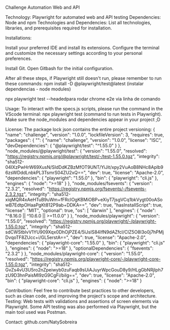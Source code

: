 Challenge Automation Web and API

Technology: Playwright for automated web and API testing
Dependencies: Node and npm
Technologies and Dependencies: List all technologies, libraries, and prerequisites required for installation.

Installations:

Install your preferred IDE and install its extensions.
Configure the terminal and customize the necessary settings according to your personal preferences.

Install Git.
Open Gitbash for the initial configuration.

After all these steps, if Playwright still doesn't run, please remember to run these commands:
npm install -D @playwright/test@latest
(instalar dependencias - node modules)

npx playwright test --headedpara rodar chrome e2e via linha de comando


Usage: To interact with the specs.js scripts, please run the command in the VScode terminal: npx playwright test (command to run tests in Playwright).
Make sure the node_modules and dependencies appear in your project ;D

License: The package lock json contains the entire project versioning:
{
  "name": "challenge",
  "version": "1.0.0",
  "lockfileVersion": 3,
  "requires": true,
  "packages": {
    "": {
      "name": "challenge",
      "version": "1.0.0",
      "license": "ISC",
      "devDependencies": {
        "@playwright/test": "^1.55.0"
      }
    },
    "node_modules/@playwright/test": {
      "version": "1.55.0",
      "resolved": "https://registry.npmjs.org/@playwright/test/-/test-1.55.0.tgz",
      "integrity": "sha512-04IXzPwHrW69XusN/SIdDdKZBzMfOT9UNT/YiJit/xpy2VuAoB8NHc8Aplb96zsWDddLnbkPL3TsmrS04ZU2xQ==",
      "dev": true,
      "license": "Apache-2.0",
      "dependencies": {
        "playwright": "1.55.0"
      },
      "bin": {
        "playwright": "cli.js"
      },
      "engines": {
        "node": ">=18"
      }
    },
    "node_modules/fsevents": {
      "version": "2.3.2",
      "resolved": "https://registry.npmjs.org/fsevents/-/fsevents-2.3.2.tgz",
      "integrity": "sha512-xiqMQR4xAeHTuB9uWm+fFRcIOgKBMiOBP+eXiyT7jsgVCq1bkVygt00oASowB7EdtpOHaaPgKt812P9ab+DDKA==",
      "dev": true,
      "hasInstallScript": true,
      "license": "MIT",
      "optional": true,
      "os": [
        "darwin"
      ],
      "engines": {
        "node": "^8.16.0 || ^10.6.0 || >=11.0.0"
      }
    },
    "node_modules/playwright": {
      "version": "1.55.0",
      "resolved": "https://registry.npmjs.org/playwright/-/playwright-1.55.0.tgz",
      "integrity": "sha512-sdCWStblvV1YU909Xqx0DhOjPZE4/5lJsIS84IfN9dAZfcl/CIZ5O8l3o0j7hPMjDvqoTF8ZUcc+i/GL5erstA==",
      "dev": true,
      "license": "Apache-2.0",
      "dependencies": {
        "playwright-core": "1.55.0"
      },
      "bin": {
        "playwright": "cli.js"
      },
      "engines": {
        "node": ">=18"
      },
      "optionalDependencies": {
        "fsevents": "2.3.2"
      }
    },
    "node_modules/playwright-core": {
      "version": "1.55.0",
      "resolved": "https://registry.npmjs.org/playwright-core/-/playwright-core-1.55.0.tgz",
      "integrity": "sha512-GvZs4vU3U5ro2nZpeiwyb0zuFaqb9sUiAJuyrWpcGouD8y9/HLgGbNRjIph7zU9D3hnPaisMl9zG9CgFi/biIg==",
      "dev": true,
      "license": "Apache-2.0",
      "bin": {
        "playwright-core": "cli.js"
      },
      "engines": {
        "node": ">=18"
      }


Contribution: Feel free to contribute best practices to other developers, such as clean code, and improving the project's scope and architecture.
Testing: Web tests with validations and assertions of screen elements via Playwright.
Some API testing was also performed via Playwright, but the main tool used was Postman.


Contact: github.com/NatySobreira
